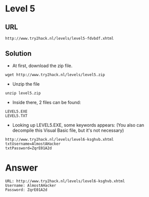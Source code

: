 # Level 5

## URL

```
http://www.try2hack.nl/levels/level5-fdvbdf.xhtml
```

## Solution

* At first, download the zip file.

```
wget http://www.try2hack.nl/levels/level5.zip
```

* Unzip the file

```
unzip level5.zip
```

* Inside there, 2 files can be found:

```
LEVEL5.EXE
LEVEL5.TXT
```

* Looking up LEVEL5.EXE, some keywords appears: (You also can decompile this Visual Basic file, but it's not necessary)

```
http://www.try2hack.nl/levels/level6-ksghvb.xhtml
txtUsername=AlmostAHacker
txtPassword=ZqrE01A2d
```

# Answer

```
URL: http://www.try2hack.nl/levels/level6-ksghvb.xhtml
Username: AlmostAHacker
Password: ZqrE01A2d
```

